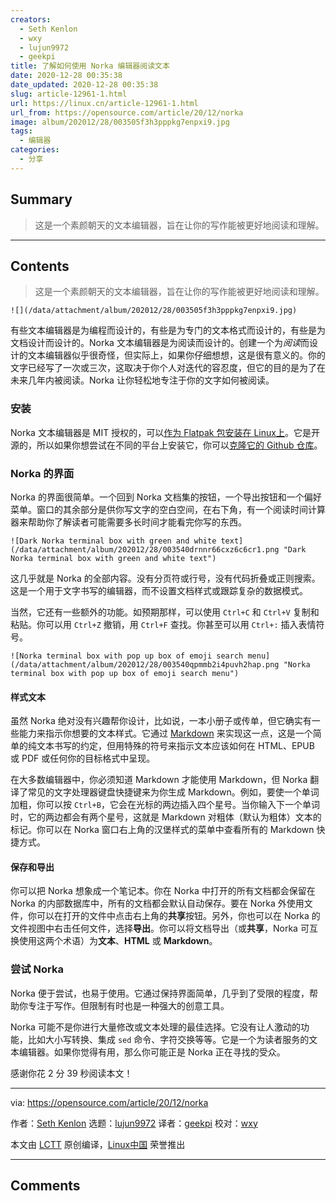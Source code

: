 ```yaml
---
creators:
  - Seth Kenlon
  - wxy
  - lujun9972
  - geekpi
title: 了解如何使用 Norka 编辑器阅读文本
date: 2020-12-28 00:35:38
date_updated: 2020-12-28 00:35:38
slug: article-12961-1.html
url: https://linux.cn/article-12961-1.html
url_from: https://opensource.com/article/20/12/norka
image: album/202012/28/003505f3h3pppkg7enpxi9.jpg
tags:
  - 编辑器
categories:
  - 分享
---
```


## Summary

> 这是一个素颜朝天的文本编辑器，旨在让你的写作能被更好地阅读和理解。

***

<!-- more -->

## Contents

> 
> 这是一个素颜朝天的文本编辑器，旨在让你的写作能被更好地阅读和理解。
> 
> 
> 

`![](/data/attachment/album/202012/28/003505f3h3pppkg7enpxi9.jpg)`

有些文本编辑器是为编程而设计的，有些是为专门的文本格式而设计的，有些是为文档设计而设计的。Norka 文本编辑器是为阅读而设计的。创建一个为*阅读*而设计的文本编辑器似乎很奇怪，但实际上，如果你仔细想想，这是很有意义的。你的文字已经写了一次或三次，这取决于你个人对迭代的容忍度，但它的目的是为了在未来几年内被阅读。Norka 让你轻松地专注于你的文字如何被阅读。

### 安装

Norka 文本编辑器是 MIT 授权的，可以[作为 Flatpak 包安装在 Linux上](https://flathub.org/apps/details/com.github.tenderowl.norka)。它是开源的，所以如果你想尝试在不同的平台上安装它，你可以[克隆它的 Github 仓库](https://github.com/TenderOwl/Norka)。

### Norka 的界面

Norka 的界面很简单。一个回到 Norka 文档集的按钮，一个导出按钮和一个偏好菜单。窗口的其余部分是供你写文字的空白空间，在右下角，有一个阅读时间计算器来帮助你了解读者可能需要多长时间才能看完你写的东西。

`![Dark Norka terminal box with green and white text](/data/attachment/album/202012/28/003540drnnr66cxz6c6cr1.png "Dark Norka terminal box with green and white text")`

这几乎就是 Norka 的全部内容。没有分页符或行号，没有代码折叠或正则搜索。这是一个用于文字书写的编辑器，而不设置文档样式或跟踪复杂的数据模式。

当然，它还有一些额外的功能。如预期那样，可以使用 `Ctrl+C` 和 `Ctrl+V` 复制和粘贴。你可以用 `Ctrl+Z` 撤销，用 `Ctrl+F` 查找。你甚至可以用 `Ctrl+:` 插入表情符号。

`![Norka terminal box with pop up box of emoji search menu](/data/attachment/album/202012/28/003540qpmmb2i4puvh2hap.png "Norka terminal box with pop up box of emoji search menu")`

#### 样式文本

虽然 Norka 绝对没有兴趣帮你设计，比如说，一本小册子或传单，但它确实有一些能力来指示你想要的文本样式。它通过 [Markdown](https://opensource.com/article/19/9/introduction-markdown) 来实现这一点，这是一个简单的纯文本书写的约定，但用特殊的符号来指示文本应该如何在 HTML、EPUB 或 PDF 或任何你的目标格式中呈现。

在大多数编辑器中，你必须知道 Markdown 才能使用 Markdown，但 Norka 翻译了常见的文字处理器键盘快捷键来为你生成 Markdown。例如，要使一个单词加粗，你可以按 `Ctrl+B`，它会在光标的两边插入四个星号。当你输入下一个单词时，它的两边都会有两个星号，这就是 Markdown 对粗体（默认为粗体）文本的标记。你可以在 Norka 窗口右上角的汉堡样式的菜单中查看所有的 Markdown 快捷方式。

#### 保存和导出

你可以把 Norka 想象成一个笔记本。你在 Norka 中打开的所有文档都会保留在 Norka 的内部数据库中，所有的文档都会默认自动保存。要在 Norka 外使用文件，你可以在打开的文件中点击右上角的**共享**按钮。另外，你也可以在 Norka 的文件视图中右击任何文件，选择**导出**。你可以将文档导出（或**共享**，Norka 可互换使用这两个术语）为**文本**、**HTML** 或 **Markdown**。

### 尝试 Norka

Norka 便于尝试，也易于使用。它通过保持界面简单，几乎到了受限的程度，帮助你专注于写作。但限制有时也是一种强大的创意工具。

Norka 可能不是你进行大量修改或文本处理的最佳选择。它没有让人激动的功能，比如大小写转换、集成 `sed` 命令、字符交换等等。它是一个为读者服务的文本编辑器。如果你觉得有用，那么你可能正是 Norka 正在寻找的受众。

感谢你花 2 分 39 秒阅读本文！

---

via: <https://opensource.com/article/20/12/norka>

作者：[Seth Kenlon](https://opensource.com/users/seth) 选题：[lujun9972](https://github.com/lujun9972) 译者：[geekpi](https://github.com/geekpi) 校对：[wxy](https://github.com/wxy)

本文由 [LCTT](https://github.com/LCTT/TranslateProject) 原创编译，[Linux中国](https://linux.cn/) 荣誉推出

***

## Comments
